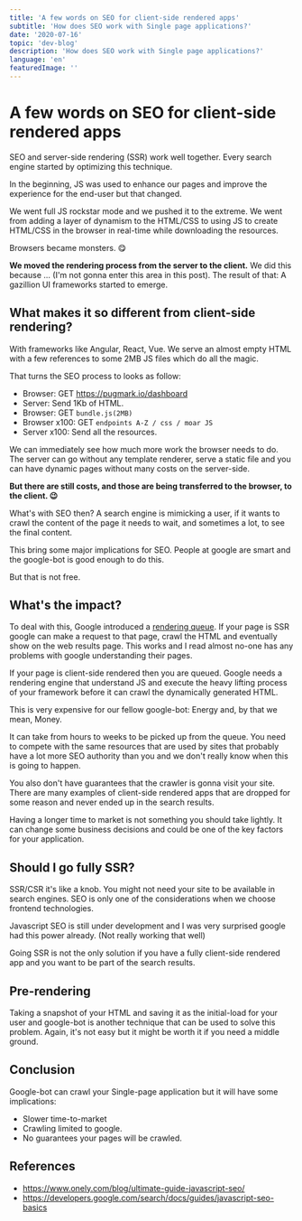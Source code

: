 ```yaml
---
title: 'A few words on SEO for client-side rendered apps'
subtitle: 'How does SEO work with Single page applications?'
date: '2020-07-16'
topic: 'dev-blog'
description: 'How does SEO work with Single page applications?'
language: 'en'
featuredImage: ''
---
```


# A few words on SEO for client-side rendered apps

SEO and server-side rendering (SSR) work well together. Every search engine started by optimizing this technique.

In the beginning, JS was used to enhance our pages and improve the experience for the end-user but that changed.

We went full JS rockstar mode and we pushed it to the extreme. We went from adding a layer of dynamism to the HTML/CSS to using JS to create HTML/CSS in the browser in real-time while downloading the resources.

Browsers became monsters. 😋

**We moved the rendering process from the server to the client.** We did this because ... (I'm not gonna enter this area in this post). The result of that: A gazillion UI frameworks started to emerge.

## What makes it so different from client-side rendering?

With frameworks like Angular, React, Vue. We serve an almost empty HTML with a few references to some 2MB JS files which do all the magic.

That turns the SEO process to looks as follow:

- Browser: GET https://pugmark.io/dashboard
- Server: Send 1Kb of HTML.
- Browser: GET `bundle.js(2MB)`
- Browser x100: GET `endpoints A-Z / css / moar JS`
- Server x100: Send all the resources.

We can immediately see how much more work the browser needs to do. The server can go without any template renderer, serve a static file and you can have dynamic pages without many costs on the server-side.

**But there are still costs, and those are being transferred to the browser, to the client. 😉**

What's with SEO then? A search engine is mimicking a user, if it wants to crawl the content of the page it needs to wait, and sometimes a lot, to see the final content.

This bring some major implications for SEO. People at google are smart and the google-bot is good enough to do this.

But that is not free.

## What's the impact?

To deal with this, Google introduced a [rendering queue](https://developers.google.com/search/docs/guides/javascript-seo-basics). If your page is SSR google can make a request to that page, crawl the HTML and eventually show on the web results page. This works and I read almost no-one has any problems with google understanding their pages.

If your page is client-side rendered then you are queued. Google needs a rendering engine that understand JS and execute the heavy lifting process of your framework before it can crawl the dynamically generated HTML.

This is very expensive for our fellow google-bot: Energy and, by that we mean, Money.

It can take from hours to weeks to be picked up from the queue. You need to compete with the same resources that are used by sites that probably have a lot more SEO authority than you and we don't really know when this is going to happen.

You also don't have guarantees that the crawler is gonna visit your site. There are many examples of client-side rendered apps that are dropped for some reason and never ended up in the search results.

Having a longer time to market is not something you should take lightly. It can change some business decisions and could be one of the key factors for your application.

## Should I go fully SSR?

SSR/CSR it's like a knob. You might not need your site to be available in search engines. SEO is only one of the considerations when we choose frontend technologies.

Javascript SEO is still under development and I was very surprised google had this power already. (Not really working that well)

Going SSR is not the only solution if you have a fully client-side rendered app and you want to be part of the search results.

## Pre-rendering

Taking a snapshot of your HTML and saving it as the initial-load for your user and google-bot is another technique that can be used to solve this problem. Again, it's not easy but it might be worth it if you need a middle ground.

## Conclusion

Google-bot can crawl your Single-page application but it will have some implications:

- Slower time-to-market
- Crawling limited to google.
- No guarantees your pages will be crawled.

## References

- https://www.onely.com/blog/ultimate-guide-javascript-seo/
- https://developers.google.com/search/docs/guides/javascript-seo-basics
